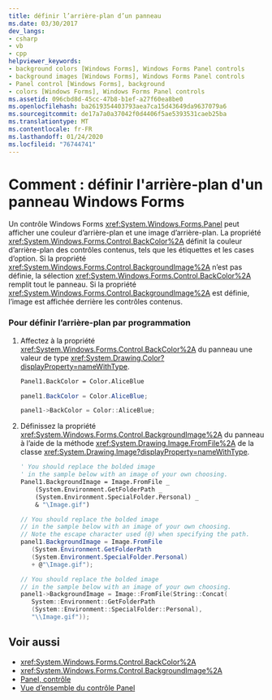 ```yaml
---
title: définir l’arrière-plan d’un panneau
ms.date: 03/30/2017
dev_langs:
- csharp
- vb
- cpp
helpviewer_keywords:
- background colors [Windows Forms], Windows Forms Panel controls
- background images [Windows Forms], Windows Forms Panel controls
- Panel control [Windows Forms], background
- colors [Windows Forms], Windows Forms Panel controls
ms.assetid: 096cbd8d-45cc-47b8-b1ef-a27f60ea8be0
ms.openlocfilehash: ba2619354403793aea7ca15d43649da9637079a6
ms.sourcegitcommit: de17a7a0a37042f0d4406f5ae5393531caeb25ba
ms.translationtype: MT
ms.contentlocale: fr-FR
ms.lasthandoff: 01/24/2020
ms.locfileid: "76744741"
---
```

# <a name="how-to-set-the-background-of-a-windows-forms-panel"></a>Comment : définir l'arrière-plan d'un panneau Windows Forms
Un contrôle Windows Forms <xref:System.Windows.Forms.Panel> peut afficher une couleur d’arrière-plan et une image d’arrière-plan. La propriété <xref:System.Windows.Forms.Control.BackColor%2A> définit la couleur d’arrière-plan des contrôles contenus, tels que les étiquettes et les cases d’option. Si la propriété <xref:System.Windows.Forms.Control.BackgroundImage%2A> n’est pas définie, la sélection <xref:System.Windows.Forms.Control.BackColor%2A> remplit tout le panneau. Si la propriété <xref:System.Windows.Forms.Control.BackgroundImage%2A> est définie, l’image est affichée derrière les contrôles contenus.  
  
### <a name="to-set-the-background-programmatically"></a>Pour définir l’arrière-plan par programmation  
  
1. Affectez à la propriété <xref:System.Windows.Forms.Control.BackColor%2A> du panneau une valeur de type <xref:System.Drawing.Color?displayProperty=nameWithType>.  
  
    ```vb  
    Panel1.BackColor = Color.AliceBlue  
    ```  
  
    ```csharp  
    panel1.BackColor = Color.AliceBlue;  
    ```  
  
    ```cpp  
    panel1->BackColor = Color::AliceBlue;  
    ```  
  
2. Définissez la propriété <xref:System.Windows.Forms.Control.BackgroundImage%2A> du panneau à l’aide de la méthode <xref:System.Drawing.Image.FromFile%2A> de la classe <xref:System.Drawing.Image?displayProperty=nameWithType>.  
  
    ```vb  
    ' You should replace the bolded image   
    ' in the sample below with an image of your own choosing.  
    Panel1.BackgroundImage = Image.FromFile _  
        (System.Environment.GetFolderPath _  
        (System.Environment.SpecialFolder.Personal) _  
        & "\Image.gif")  
    ```  
  
    ```csharp  
    // You should replace the bolded image   
    // in the sample below with an image of your own choosing.  
    // Note the escape character used (@) when specifying the path.  
    panel1.BackgroundImage = Image.FromFile  
       (System.Environment.GetFolderPath  
       (System.Environment.SpecialFolder.Personal)  
       + @"\Image.gif");  
    ```  
  
    ```cpp  
    // You should replace the bolded image   
    // in the sample below with an image of your own choosing.  
    panel1->BackgroundImage = Image::FromFile(String::Concat(  
       System::Environment::GetFolderPath  
       (System::Environment::SpecialFolder::Personal),  
       "\\Image.gif"));  
    ```  
  
## <a name="see-also"></a>Voir aussi

- <xref:System.Windows.Forms.Control.BackColor%2A>
- <xref:System.Windows.Forms.Control.BackgroundImage%2A>
- [Panel, contrôle](panel-control-windows-forms.md)
- [Vue d’ensemble du contrôle Panel](panel-control-overview-windows-forms.md)
